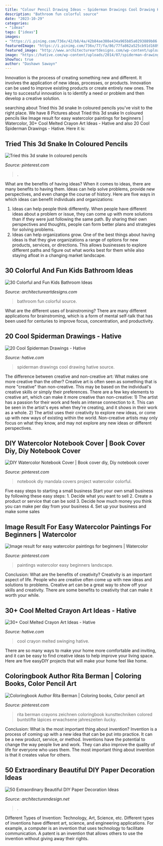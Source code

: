 ```yaml
---
title: "Colour Pencil Drawing Ideas ~ Spiderman Drawings Cool Drawing Hative Source"
description: "Bathroom fun colorful source"
date: "2023-10-29"
categories:
- "ideas"
tags: ["ideas"]
images:
- "https://i.pinimg.com/736x/42/b8/4a/42b84ae308e434a965b85a0293889b86.jpg"
featuredImage: "https://i.pinimg.com/736x/77/fa/86/77fa862a525cb91d168977240886c462.jpg"
featured_image: "http://www.architectureartdesigns.com/wp-content/uploads/2013/07/87-630x945.jpg"
image: "https://hative.com/wp-content/uploads/2014/07/spiderman-drawings/18-spiderman-drawings.jpg"
ShowToc: true
author: "Dashawn Sawayn"
---
```



Innovation is the process of creating something new and different. It involves the application of new ideas, processes, or products. Innovation can be used to improve existing products or create entirely new ones. The key to successful innovation is to identify a need or problem and then develop a creative solution.

	

		
searching about Tried this 3d snake In coloured pencils you've visit to the right place. We have 8 Pictures about Tried this 3d snake In coloured pencils like Image result for easy watercolor paintings for beginners | Watercolor, 30+ Cool Melted Crayon Art Ideas - Hative and also 20 Cool Spiderman Drawings - Hative. Here it is:
		
    
## Tried This 3d Snake In Coloured Pencils

<img loading=lazy src="https://i.pinimg.com/736x/2e/78/47/2e7847d1e46d8084695356c45996961e.jpg" onerror="this.onerror=null;this.src='https://tse1.mm.bing.net/th?id=OIP.HhJ726uxIIC257au2hyqZgHaKq&amp;pid=15.1';" alt="Tried this 3d snake In coloured pencils">

_Source: pinterest.com_

>. 

	

What are the benefits of having ideas?
When it comes to ideas, there are many benefits to having them. Ideas can help solve problems, provide new perspectives, and even change the course of history. Here are five ways in which ideas can benefit individuals and organizations: 
1. Ideas can help people think differently. When people have different ideas about a problem or issue, they can come up with more solutions than if they were just following the same path. By sharing their own perspectives and thoughts, people can form better plans and strategies for solving problems. 
2. Ideas can help organizations grow. One of the best things about having ideas is that they give organizations a range of options for new products, services, or directions. This allows businesses to explore different paths and figure out what works best for them while also staying afloat in a changing market landscape. 

    
## 30 Colorful And Fun Kids Bathroom Ideas

<img loading=lazy src="http://www.architectureartdesigns.com/wp-content/uploads/2013/07/87-630x945.jpg" onerror="this.onerror=null;this.src='https://tse4.mm.bing.net/th?id=OIP.FCOV-g3KOmmGghTH11lL4gHaLH&amp;pid=15.1';" alt="30 Colorful and Fun Kids Bathroom Ideas">

_Source: architectureartdesigns.com_

>bathroom fun colorful source. 

	

What are the different uses of brainstroming?
There are many different applications for brainstroming, which is a form of mental self-talk that has been used for centuries to improve focus, concentration, and productivity.

    
## 20 Cool Spiderman Drawings - Hative

<img loading=lazy src="https://hative.com/wp-content/uploads/2014/07/spiderman-drawings/18-spiderman-drawings.jpg" onerror="this.onerror=null;this.src='https://tse1.mm.bing.net/th?id=OIP.JvHVrxBRB95d2HQEqVTGFgHaLG&amp;pid=15.1';" alt="20 Cool Spiderman Drawings - Hative">

_Source: hative.com_

>spiderman drawings cool drawing hative source. 

	

The difference between creative and non-creative art: What makes one more creative than the other?
Creative art is often seen as something that is more "creative" than non-creative. This may be based on the individual's creative skills or simply their preferences. There are a few key elements to creative art, which can make it more creative than non-creative: 1) The artist has a passion for their work and feels an intense connection to it. This can be seen in the artist's eyes when they're creating, and it shows in their work as a whole. 2) The artist uses their creativity to explore new ideas, or come up with new ways of existing within the world. Non-creative artists may only focus on what they know, and may not explore any new ideas or different perspectives.

    
## DIY Watercolor Notebook Cover | Book Cover Diy, Diy Notebook Cover

<img loading=lazy src="https://i.pinimg.com/736x/c4/03/69/c40369a6feb465d42bb67add94b720fe.jpg" onerror="this.onerror=null;this.src='https://tse3.mm.bing.net/th?id=OIP.52YcJp9lBeimXPkDWjqC3wHaJ3&amp;pid=15.1';" alt="DIY Watercolor Notebook Cover | Book cover diy, Diy notebook cover">

_Source: pinterest.com_

>notebook diy mandala covers project watercolor colorful. 

	

Five easy steps to starting a small business
Start your own small business by following these easy steps: 1. Decide what you want to sell 2. Create a product or service that can be sold 3. Decide how much money you think you can make per day from your business 4. Set up your business and make some sales 
    
## Image Result For Easy Watercolor Paintings For Beginners | Watercolor

<img loading=lazy src="https://i.pinimg.com/736x/77/fa/86/77fa862a525cb91d168977240886c462.jpg" onerror="this.onerror=null;this.src='https://tse1.mm.bing.net/th?id=OIP.buhhxcMdvR2rZQwF1AchgwHaKF&amp;pid=15.1';" alt="Image result for easy watercolor paintings for beginners | Watercolor">

_Source: pinterest.com_

>paintings watercolor easy beginners landscape. 

	

Conclusion: What are the benefits of creativity?
Creativity is an important aspect of life. People who are creative often come up with new ideas and solutions to problems. Creative art can be a great way to show off your skills and creativity. There are some benefits to creativity that can make it worth your while.

    
## 30+ Cool Melted Crayon Art Ideas - Hative

<img loading=lazy src="https://hative.com/wp-content/uploads/2014/04/melted-crayon-art/16-girl-swinging.jpg" onerror="this.onerror=null;this.src='https://tse3.mm.bing.net/th?id=OIP.mtToqc8gxJVeDjf_11pDoAHaJ4&amp;pid=15.1';" alt="30+ Cool Melted Crayon Art Ideas - Hative">

_Source: hative.com_

>cool crayon melted swinging hative. 

	

There are so many ways to make your home more comfortable and inviting, and it can be easy to find creative ideas to help improve your living space. Here are five easyDIY projects that will make your home feel like home.

    
## Coloringbook Author Rita Berman | Coloring Books, Color Pencil Art

<img loading=lazy src="https://i.pinimg.com/736x/42/b8/4a/42b84ae308e434a965b85a0293889b86.jpg" onerror="this.onerror=null;this.src='https://tse2.mm.bing.net/th?id=OIP.TCfRRzmAU6SBd_N5KVMn4QHaJ3&amp;pid=15.1';" alt="Coloringbook Author Rita Berman | Coloring books, Color pencil art">

_Source: pinterest.com_

>rita berman crayons zeichnen coloringbook kunsttechniken colored buntstifte lápices erwachsene jahreszeiten ilucky. 

	

Conclusion: What is the most important thing about invention?
Invention is a process of coming up with a new idea that can be put into practice. It can be a new product, service, or method. Inventions have the potential to change the way people live and work. They can also improve the quality of life for everyone who uses them. The most important thing about invention is that it creates value for others.

    
## 50 Extraordinary Beautiful DIY Paper Decoration Ideas

<img loading=lazy src="https://cdn.architecturendesign.net/wp-content/uploads/2016/01/AD-Extraordinary-Beautiful-DIY-Paper-Decoration-Ideas-36.jpg" onerror="this.onerror=null;this.src='https://tse4.mm.bing.net/th?id=OIP.ZXogqIV7EgQuTIKogp1UsgHaKD&amp;pid=15.1';" alt="50 Extraordinary Beautiful DIY Paper Decoration Ideas">

_Source: architecturendesign.net_

>. 

	

Different Types of Invention: Technology, Art, Science, etc.
Different types of inventions have different art, science, and engineering applications. For example, a computer is an invention that uses technology to facilitate communication. A patent is an invention that allows others to use the invention without giving away their rights.

